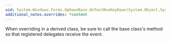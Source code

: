 ```yaml
---
uid: System.Windows.Forms.UpDownBase.OnTextBoxKeyDown(System.Object,System.Windows.Forms.KeyEventArgs)
additional_notes.overrides: *content
---
```


<p>When overriding <xref href="System.Windows.Forms.UpDownBase.OnTextBoxKeyDown(System.Object,System.Windows.Forms.KeyEventArgs)"></xref> in a derived class, be sure to call the base class's <xref href="System.Windows.Forms.UpDownBase.OnTextBoxKeyDown(System.Object,System.Windows.Forms.KeyEventArgs)"></xref> method so that registered delegates receive the event.</p>


